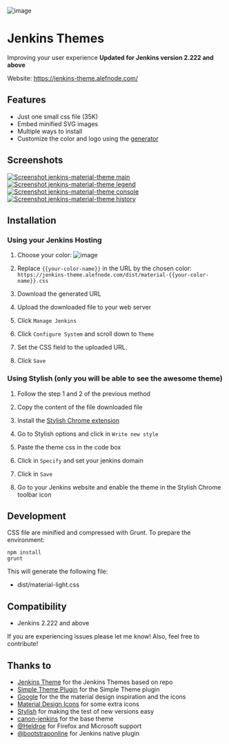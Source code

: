 ![image](https://jenkins-themes.alefnode.com/images/jenkins-new-design-theme-logo.jpg)
# Jenkins Themes
Improving your user experience
**Updated for Jenkins version 2.222 and above**


Website: https://jenkins-theme.alefnode.com/  

## Features
* Just one small css file (35K)
* Embed minified SVG images
* Multiple ways to install
* Customize the color and logo using the [generator][generator]

## Screenshots
[![Screenshot jenkins-material-theme main](https://jenkins-theme.alefnode.com/images/screenshot-jenkins-theme-material-main.png)](https://jenkins-theme.alefnode.com/images/screenshot-jenkins-theme-material-main-large.png)      [![Screenshot jenkins-material-theme legend](https://jenkins-theme.alefnode.com/images/screenshot-jenkins-theme-material-legend.png)](https://jenkins-theme.alefnode.com/images/screenshot-jenkins-theme-material-legend-large.png) [![Screenshot jenkins-material-theme console](https://jenkins-theme.alefnode.com/images/screenshot-jenkins-theme-material-console.png)](https://jenkins-theme.alefnode.com/images/screenshot-jenkins-theme-material-console-large.png)
[![Screenshot jenkins-material-theme history](https://jenkins-theme.alefnode.com/images/screenshot-jenkins-theme-material-history.png)](https://jenkins-theme.alefnode.com/images/screenshot-jenkins-theme-material-history-large.png)


## Installation

### Using your Jenkins Hosting
1. Choose your color:
![image](https://jenkins-theme.alefnode.com/images/pallete.png)

2. Replace `{{your-color-name}}` in the URL by the chosen color: `https://jenkins-theme.alefnode.com/dist/material-{{your-color-name}}.css`

3. Download the generated URL

4. Upload the downloaded file to your web server

4. Click `Manage Jenkins`

5. Click `Configure System` and scroll down to `Theme`

6. Set the CSS field to the uploaded URL.

7. Click `Save`


### Using Stylish (only you will be able to see the awesome theme)

1. Follow the step 1 and 2 of the previous method

1. Copy the content of the file downloaded file

1. Install the [Stylish Chrome extension][stylish]

1. Go to Stylish options and click in `Write new style`

1. Paste the theme css in the code box

1. Click in `Specify` and set your jenkins domain

1. Click in `Save`

1. Go to your Jenkins website and enable the theme in the Stylish Chrome toolbar icon


## Development

CSS file are minified and compressed with Grunt. To prepare the environment:

```
npm install
grunt
```

This will generate the following file:
- dist/material-light.css

## Compatibility
- Jenkins 2.222 and above


If you are experiencing issues please let me know! Also, feel free to contribute!

## Thanks to
- [Jenkins Theme][afonsof-repo] for the Jenkins Themes based on repo
- [Simple Theme Plugin][simple] for the Simple Theme plugin
- [Google][google] for the the material design inspiration and the icons
- [Material Design Icons][material-design-icons] for some extra icons
- [Stylish][stylish] for making the test of new versions easy
- [canon-jenkins][canon-jenkins] for the base theme
- [@Heldroe][heldroe] for Firefox and Microsoft support
- [@bootstraponline][bootstraponline] for Jenkins native plugin

[afonsof-repo]: https://github.com/afonsof/jenkins-material-theme
[simple]: https://wiki.jenkins-ci.org/display/JENKINS/Simple+Theme+Plugin
[google]: https://www.google.com/design/spec/material-design/introduction.html
[material-design-icons]: https://materialdesignicons.com/
[stylish]: https://chrome.google.com/webstore/detail/stylish/fjnbnpbmkenffdnngjfgmeleoegfcffe
[canon-jenkins]: https://github.com/rackerlabs/canon-jenkins
[heldroe]: https://github.com/Heldroe
[generator]: http://afonsof.com/jenkins-material-theme
[bootstraponline]: https://github.com/bootstraponline

